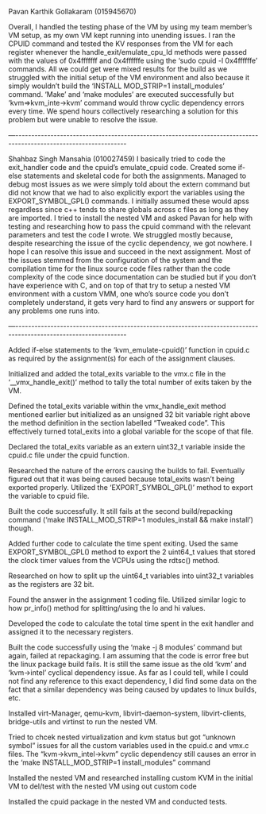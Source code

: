 Pavan Karthik Gollakaram (015945670)

Overall, I handled the testing phase of the VM by using my team member’s VM setup, as my own VM kept running into unending issues. I ran the CPUID command and tested the KV responses from the VM for each register whenever the handle_exit/emulate_cpu_Id methods were passed with the values of 0x4fffffff and 0x4ffffffe using the ‘sudo cpuid -l 0x4ffffffe’ commands. All we could get were mixed results for the build as we struggled with the initial setup of the VM environment and also because it simply wouldn’t build the ‘INSTALL MOD_STRIP=1 install_modules’ command. ‘Make’ and ‘make modules’ are executed successfully but ‘kvm=>kvm_inte->kvm’ command would throw cyclic dependency errors every time. We spend hours collectively researching a solution for this problem but were unable to resolve the issue.

—-----------------------------------------------------------------------------------------------------------------

Shahbaz Singh Mansahia (010027459) I basically tried to code the exit_handler code and the cpuid’s emulate_cpuid code. Created some if-else statements and skeletal code for both the assignments. Managed to debug most issues as we were simply told about the extern command but did not know that we had to also explicitly export the variables using the EXPORT_SYMBOL_GPL() commands. I initially assumed these would apss regardless since c++ tends to share globals across c files as long as they are imported. I tried to install the nested VM and asked Pavan for help with testing and researching how to pass the cpuid command with the relevant parameters and test the code I wrote. We struggled mostly because, despite researching the issue of the cyclic dependency, we got nowhere. I hope I can resolve this issue and succeed in the next assignment. Most of the issues stemmed from the configuration of the system and the compilation time for the linux source code files rather than the code complexity of the code since documentation can be studied but if you don’t have experience with C, and on top of that try to setup a nested VM environment with a custom VMM, one who’s source code you don’t completely understand, it gets very hard to find any answers or support for any problems one runs into.

—-----------------------------------------------------------------------------------------------------------------

Added if-else statements to the ‘kvm_emulate-cpuid()’ function in cpuid.c as required by the assignment(s) for each of the assignment clauses.

Initialized and added the total_exits variable to the vmx.c file in the ‘__vmx_handle_exit()’ method to tally the total number of exits taken by the VM.

Defined the total_exits variable within the vmx_handle_exit method mentioned earlier but initialized as an unsigned 32 bit variable right above the method definition in the section labelled “Tweaked code”. This effectively turned total_exits into a global variable for the scope of that file.

Declared the total_exits variable as an extern uint32_t variable inside the cpuid.c file under the cpuid function.

Researched the nature of the errors causing the builds to fail. Eventually figured out that it was being caused because total_exits wasn’t being exported properly. Utilized the ‘EXPORT_SYMBOL_GPL()’ method to export the variable to cpuid file.

Built the code successfully. It still fails at the second build/repacking command (‘make INSTALL_MOD_STRIP=1 modules_install && make install’) though.

Added further code to calculate the time spent exiting. Used the same EXPORT_SYMBOL_GPL() method to export the 2 uint64_t values that stored the clock timer values from the VCPUs using the rdtsc() method.

Researched on how to split up the uint64_t variables into uint32_t variables as the registers are 32 bit.

Found the answer in the assignment 1 coding file. Utilized similar logic to how pr_info() method for splitting/using the lo and hi values.

Developed the code to calculate the total time spent in the exit handler and assigned it to the necessary registers.

Built the code successfully using the ‘make -j 8 modules’ command but again, failed at repackaging. I am assuming that the code is error free but the linux package build fails. It is still the same issue as the old ‘kvm’ and ‘kvm->intel’ cyclical dependency issue. As far as I could tell, while I could not find any reference to this exact dependency, I did find some data on the fact that a similar dependency was being caused by updates to linux builds, etc.

Installed virt-Manager, qemu-kvm, libvirt-daemon-system, libvirt-clients, bridge-utils and virtinst to run the nested VM.

Tried to chcek nested virtualization and kvm status but got “unknown symbol” issues for all the custom variables used in the cpuid.c and vmx.c files. The “kvm->kvm_intel->kvm” cyclic dependency still causes an error in the ‘make INSTALL_MOD_STRIP=1 install_modules” command

Installed the nested VM and researched installing custom KVM in the initial VM to del/test with the nested VM using out custom code

Installed the cpuid package in the nested VM and conducted tests.
